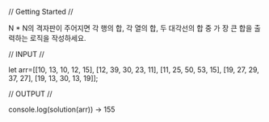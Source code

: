 // Getting Started //

N \* N의 격자판이 주어지면 각 행의 합, 각 열의 합, 두 대각선의 합 중 가 장 큰 합을 출력하는 로직을 작성하세요.

// INPUT //

let arr=[[10, 13, 10, 12, 15], 
         [12, 39, 30, 23, 11],
         [11, 25, 50, 53, 15],
         [19, 27, 29, 37, 27],
         [19, 13, 30, 13, 19]];

// OUTPUT //

console.log(solution(arr)) -> 155
